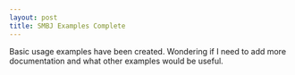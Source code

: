```yaml
---
layout: post
title: SMBJ Examples Complete
---
```


Basic usage examples have been created. Wondering if I need to add more documentation and what other examples would be useful.
